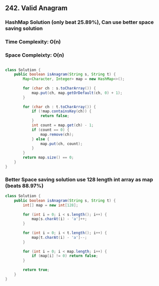 ## 242. Valid Anagram



### HashMap Solution (only beat 25.89%), Can use better space saving solution ###

### Time Complexity: O(n) 
### Space Compleixty: O(n)

```java

class Solution {
    public boolean isAnagram(String s, String t) {
        Map<Character, Integer> map = new HashMap<>();
        
        for (char ch : s.toCharArray()) {
            map.put(ch, map.getOrDefault(ch, 0) + 1);
        }
        
        for (char ch : t.toCharArray()) {
            if (!map.containsKey(ch)) {
                return false;
            }
            int count = map.get(ch) - 1;
            if (count == 0) {
                map.remove(ch);
            } else {
                map.put(ch, count);
            }
        }
        return map.size() == 0;
    }
}

```


### Better Space saving solution use 128 length int array as map (beats 88.97%)

```java
class Solution {
    public boolean isAnagram(String s, String t) {
        int[] map = new int[128];
        
        for (int i = 0; i < s.length(); i++) {
            map[s.charAt(i) - 'a']++;
        }
        
        for (int i = 0; i < t.length(); i++) {
            map[t.charAt(i) - 'a']--;
        }
        
        for (int i = 0; i < map.length; i++) {
            if (map[i] != 0) return false;
        }
        
        return true;
    }
}
```
